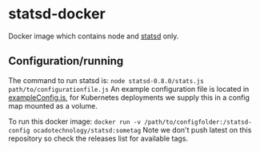 # statsd-docker
Docker image which contains node and [statsd](https://github.com/etsy/statsd) only.
## Configuration/running
The command to run statsd is:
`node statsd-0.8.0/stats.js path/to/configurationfile.js`
An example configuration file is located in [exampleConfig.js](https://github.com/etsy/statsd/blob/master/exampleConfig.js), for Kubernetes deployments we supply this in a config map mounted as a volume.

To run this docker image:
`docker run -v /path/to/configfolder:/statsd-config ocadotechnology/statsd:sometag`
Note we don't push latest on this repository so check the releases list for available tags.
